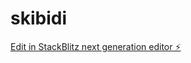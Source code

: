 # skibidi

[Edit in StackBlitz next generation editor ⚡️](https://stackblitz.com/~/github.com/keeblerkiller07/skibidi)